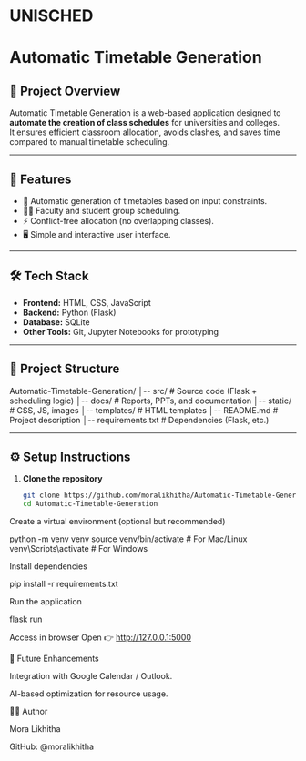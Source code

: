 # UNISCHED
# Automatic Timetable Generation

## 📌 Project Overview
Automatic Timetable Generation is a web-based application designed to **automate the creation of class schedules** for universities and colleges.  
It ensures efficient classroom allocation, avoids clashes, and saves time compared to manual timetable scheduling.

---

## 🚀 Features
- 📅 Automatic generation of timetables based on input constraints.   
- 👨‍🏫 Faculty and student group scheduling.  
- ⚡ Conflict-free allocation (no overlapping classes).  
- 🖥️ Simple and interactive user interface.  

---

## 🛠️ Tech Stack
- **Frontend:** HTML, CSS, JavaScript  
- **Backend:** Python (Flask)  
- **Database:** SQLite  
- **Other Tools:** Git, Jupyter Notebooks for prototyping  

---

## 📂 Project Structure
Automatic-Timetable-Generation/
│-- src/ # Source code (Flask + scheduling logic)
│-- docs/ # Reports, PPTs, and documentation
│-- static/ # CSS, JS, images
│-- templates/ # HTML templates
│-- README.md # Project description
│-- requirements.txt # Dependencies (Flask, etc.)


---

## ⚙️ Setup Instructions
1. **Clone the repository**
   ```bash
   git clone https://github.com/moralikhitha/Automatic-Timetable-Generation.git
   cd Automatic-Timetable-Generation


Create a virtual environment (optional but recommended)

python -m venv venv
source venv/bin/activate   # For Mac/Linux
venv\Scripts\activate      # For Windows


Install dependencies

pip install -r requirements.txt


Run the application

flask run


Access in browser
Open 👉 http://127.0.0.1:5000


🔮 Future Enhancements

Integration with Google Calendar / Outlook.

AI-based optimization for resource usage.


👩‍💻 Author

Mora Likhitha

GitHub: @moralikhitha
